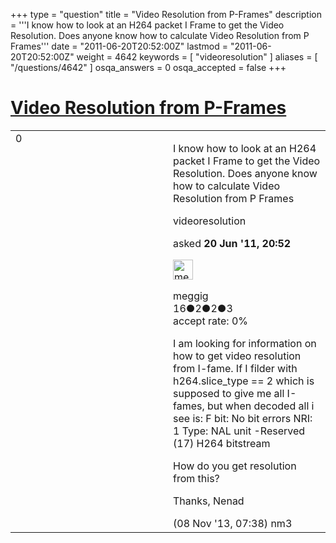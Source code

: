 +++
type = "question"
title = "Video Resolution from P-Frames"
description = '''I know how to look at an H264 packet I Frame to get the Video Resolution. Does anyone know how to calculate Video Resolution from P Frames'''
date = "2011-06-20T20:52:00Z"
lastmod = "2011-06-20T20:52:00Z"
weight = 4642
keywords = [ "videoresolution" ]
aliases = [ "/questions/4642" ]
osqa_answers = 0
osqa_accepted = false
+++

<div class="headNormal">

# [Video Resolution from P-Frames](/questions/4642/video-resolution-from-p-frames)

</div>

<div id="main-body">

<div id="askform">

<table id="question-table" style="width:100%;"><colgroup><col style="width: 50%" /><col style="width: 50%" /></colgroup><tbody><tr class="odd"><td style="width: 30px; vertical-align: top"><div class="vote-buttons"><div id="post-4642-score" class="post-score" title="current number of votes">0</div><div id="favorite-count" class="favorite-count"></div></div></td><td><div id="item-right"><div class="question-body"><p>I know how to look at an H264 packet I Frame to get the Video Resolution. Does anyone know how to calculate Video Resolution from P Frames</p></div><div id="question-tags" class="tags-container tags">videoresolution</div><div id="question-controls" class="post-controls"></div><div class="post-update-info-container"><div class="post-update-info post-update-info-user"><p>asked <strong>20 Jun '11, 20:52</strong></p><img src="https://secure.gravatar.com/avatar/b76add3dbdc4eced097a7d2310afd09c?s=32&amp;d=identicon&amp;r=g" class="gravatar" width="32" height="32" alt="meggig&#39;s gravatar image" /><p>meggig<br />
<span class="score" title="16 reputation points">16</span><span title="2 badges"><span class="badge1">●</span><span class="badgecount">2</span></span><span title="2 badges"><span class="silver">●</span><span class="badgecount">2</span></span><span title="3 badges"><span class="bronze">●</span><span class="badgecount">3</span></span><br />
<span class="accept_rate" title="Rate of the user&#39;s accepted answers">accept rate:</span> <span title="meggig has no accepted answers">0%</span></p></div></div><div id="comments-container-4642" class="comments-container"><span id="26777"></span><div id="comment-26777" class="comment"><div id="post-26777-score" class="comment-score"></div><div class="comment-text"><p>I am looking for information on how to get video resolution from I-fame. If I filder with h264.slice_type == 2 which is supposed to give me all I-fames, but when decoded all i see is: F bit: No bit errors NRI: 1 Type: NAL unit -Reserved (17) H264 bitstream</p><p>How do you get resolution from this?</p><p>Thanks, Nenad</p></div><div id="comment-26777-info" class="comment-info"><span class="comment-age">(08 Nov '13, 07:38)</span> nm3</div></div></div><div id="comment-tools-4642" class="comment-tools"></div><div class="clear"></div><div id="comment-4642-form-container" class="comment-form-container"></div><div class="clear"></div></div></td></tr></tbody></table>

</div>

</div>

